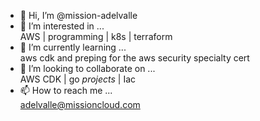 - 👋 Hi, I’m @mission-adelvalle
- 👀 I’m interested in ...   
    AWS | programming | k8s | terraform
- 🌱 I’m currently learning ...  
    aws cdk and preping for the aws security specialty cert
- 💞️ I’m looking to collaborate on ...  
    AWS CDK | go _projects_ | Iac
- 📫 How to reach me ...  
    adelvalle@missioncloud.com
<!---
mission-adelvalle/mission-adelvalle is a ✨ special ✨ repository because its `README.md` (this file) appears on your GitHub profile.
You can click the Preview link to take a look at your changes.
--->
